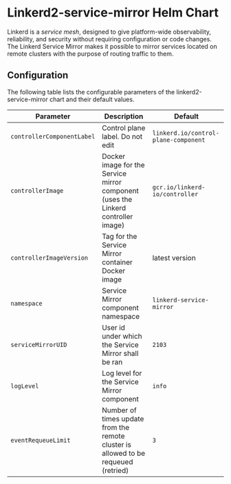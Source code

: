 
# Linkerd2-service-mirror Helm Chart

Linkerd is a *service mesh*, designed to give platform-wide observability,
reliability, and security without requiring configuration or code changes.
The Linkerd Service Mirror makes it possible to mirror services located
on remote clusters with the purpose of routing traffic to them.

## Configuration

The following table lists the configurable parameters of the linkerd2-service-mirror chart and their default values.


| Parameter                            | Description                                                                       | Default                       |
|--------------------------------------|-----------------------------------------------------------------------------------|-------------------------------|
|`controllerComponentLabel`    | Control plane label. Do not edit                                                   | `linkerd.io/control-plane-component` |
|`controllerImage`                     | Docker image for the Service mirror component (uses the Linkerd controller image) |`gcr.io/linkerd-io/controller`|
|`controllerImageVersion`              | Tag for the Service Mirror container Docker image                                 |latest version|
|`namespace`                           | Service Mirror component namespace                                                |`linkerd-service-mirror`|
|`serviceMirrorUID`                    | User id under which the Service Mirror shall be ran                               |`2103`|
|`logLevel`                            | Log level for the Service Mirror component                                        |`info`|
|`eventRequeueLimit`                   | Number of times update from the remote cluster is allowed to be requeued (retried)|`3`|
